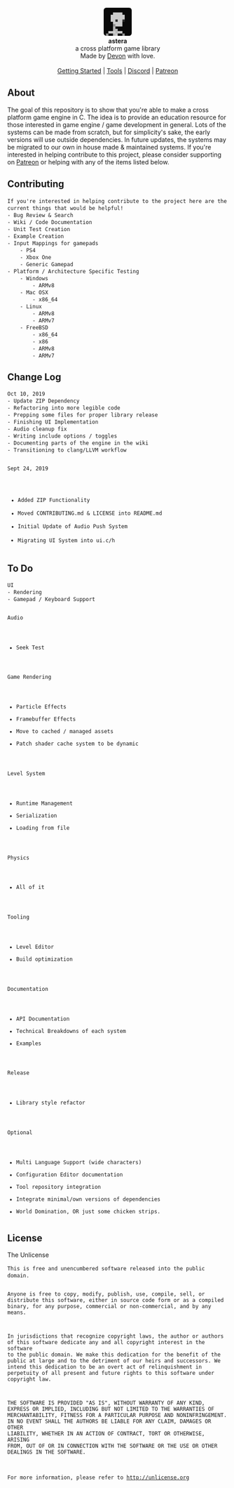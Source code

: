 <div id="header">
    <p align="center">
      <img width="64px" height="64px" style="border-radius: 6px;" src="res/tex/icon.png"><br>
      <b>astera</b><br>
	  <span font-size="16px">a cross platform game library</span><br>
      <span font-size="12px">Made by <a href="http://tek256.com">Devon</a> with love.</span><br><br>
      <span><a href="https://github.com/tek256/astera/wiki/Getting-Started/">Getting Started</a> | <a href="https://github.com/tek256/astera-tools">Tools</a> | <a href="https://discordapp.com/invite/63GvpMh">Discord</a> | <a href="https://patreon.com/tek256/">Patreon</a></span>
    </p>
</div>
<div id="about">
	<h2>About</h2>
	<p>The goal of this repository is to show that you're able to make a cross platform game engine in C. The idea is to provide an education resource for those interested in game engine / game development in general. Lots of the systems can be made from scratch, but for simplicity's sake, the early versions will use outside dependencies. In future updates, the systems may be migrated to our own in house made & maintained systems.
If you're interested in helping contribute to this project, please consider supporting on <a href="https://patreon.com/tek256">Patreon</a> or helping with any of the items listed below.
	</p>
</div>
<div id="contributing">
	<h2>Contributing</h2>
	<pre><code>If you're interested in helping contribute to the project here are the current things that would be helpful!
- Bug Review & Search
- Wiki / Code Documentation
- Unit Test Creation
- Example Creation
- Input Mappings for gamepads
	- PS4
	- Xbox One
	- Generic Gamepad
- Platform / Architecture Specific Testing
	- Windows
		- ARMv8
	- Mac OSX
		- x86_64
	- Linux
		- ARMv8
		- ARMv7
	- FreeBSD
		- x86_64
		- x86
		- ARMv8
		- ARMv7</code></pre> 
</div>
<div id="changelog">
<h2>Change Log</h2>
<pre><code>Oct 10, 2019
- Update ZIP Dependency
- Refactoring into more legible code
- Prepping some files for proper library release
- Finishing UI Implementation
- Audio cleanup fix
- Writing include options / toggles
- Documenting parts of the engine in the wiki
- Transitioning to clang/LLVM workflow

Sept 24, 2019
- Added ZIP Functionality
- Moved CONTRIBUTING.md & LICENSE into README.md
- Initial Update of Audio Push System
- Migrating UI System into ui.c/h
</code></pre>
</div>
<div id="todo">
<h2>To Do</h2>
<pre><code>UI
- Rendering
- Gamepad / Keyboard Support

Audio
- Seek Test

Game Rendering
- Particle Effects
- Framebuffer Effects
- Move to cached / managed assets
- Patch shader cache system to be dynamic

Level System
- Runtime Management
- Serialization 
- Loading from file

Physics
- All of it

Tooling
- Level Editor
- Build optimization

Documentation
- API Documentation
- Technical Breakdowns of each system
- Examples

Release 
- Library style refactor

Optional
- Multi Language Support (wide characters)
- Configuration Editor documentation
- Tool repository integration
- Integrate minimal/own versions of dependencies
- World Domination, OR just some chicken strips.
</pre></code>
</div>
<div id="license">
	<h2>License</h2>
	<p>The Unlicense</p>
<pre><code>This is free and unencumbered software released into the public domain.

Anyone is free to copy, modify, publish, use, compile, sell, or
distribute this software, either in source code form or as a compiled
binary, for any purpose, commercial or non-commercial, and by any
means.

In jurisdictions that recognize copyright laws, the author or authors
of this software dedicate any and all copyright interest in the
software to the public domain. We make this dedication for the benefit
of the public at large and to the detriment of our heirs and
successors. We intend this dedication to be an overt act of
relinquishment in perpetuity of all present and future rights to this
software under copyright law.

THE SOFTWARE IS PROVIDED "AS IS", WITHOUT WARRANTY OF ANY KIND,
EXPRESS OR IMPLIED, INCLUDING BUT NOT LIMITED TO THE WARRANTIES OF
MERCHANTABILITY, FITNESS FOR A PARTICULAR PURPOSE AND NONINFRINGEMENT.
IN NO EVENT SHALL THE AUTHORS BE LIABLE FOR ANY CLAIM, DAMAGES OR
OTHER LIABILITY, WHETHER IN AN ACTION OF CONTRACT, TORT OR OTHERWISE,
ARISING FROM, OUT OF OR IN CONNECTION WITH THE SOFTWARE OR THE USE OR
OTHER DEALINGS IN THE SOFTWARE.

For more information, please refer to <http://unlicense.org></code></pre></div>

